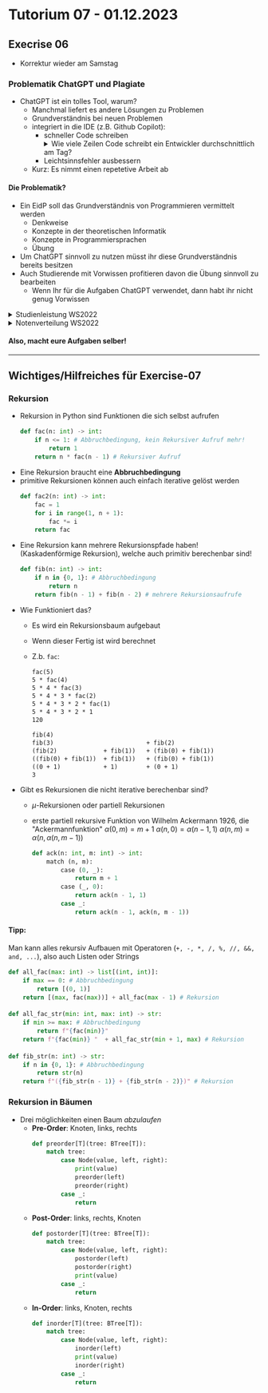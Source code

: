 # Tutorium 07 - 01.12.2023

## Execrise 06

- Korrektur wieder am Samstag

### Problematik ChatGPT und Plagiate

- ChatGPT ist ein tolles Tool, warum?
    - Manchmal liefert es andere Lösungen zu Problemen
    - Grundverständnis bei neuen Problemen
    - integriert in die IDE (z.B. Github Copilot):
        - schneller Code schreiben
            <details>
            <summary>Wie viele Zeilen Code schreibt ein Entwickler durchschnittlich am Tag?</summary>
            10 bis 50 Codezeilen
            </details>
        - Leichtsinnsfehler ausbessern
    - Kurz: Es nimmt einen repetetive Arbeit ab

#### Die Problematik?

- Ein EidP soll das Grundverständnis von Programmieren vermittelt werden
    - Denkweise
    - Konzepte in der theoretischen Informatik
    - Konzepte in Programmiersprachen
    - Übung
- Um ChatGPT sinnvoll zu nutzen müsst ihr diese Grundverständnis bereits besitzen
- Auch Studierende mit Vorwissen profitieren davon die Übung sinnvoll zu bearbeiten
    - Wenn Ihr für die Aufgaben ChatGPT verwendet, dann habt ihr nicht genug Vorwissen

<details>
<summary>Studienleistung WS2022</summary>
<img src="./img/ws2022-studienleistung.png" width=833 height=auto>
</details>
<details>
<summary>Notenverteilung WS2022</summary>
<img src="./img/ws2022-notenverteilung.png" width=833 height=auto>
</details>


#### Also, macht eure Aufgaben selber!

----

## Wichtiges/Hilfreiches für Exercise-07

### Rekursion

- Rekursion in Python sind Funktionen die sich selbst aufrufen
    ```python
    def fac(n: int) -> int:
        if n <= 1: # Abbruchbedingung, kein Rekursiver Aufruf mehr!
            return 1
        return n * fac(n - 1) # Rekursiver Aufruf
    ```
- Eine Rekursion braucht eine **Abbruchbedingung**
- primitive Rekursionen können auch einfach iterative gelöst werden
    ```python
    def fac2(n: int) -> int:
        fac = 1
        for i in range(1, n + 1):
            fac *= i
        return fac
    ```
- Eine Rekursion kann mehrere Rekursionspfade haben! (Kaskadenförmige Rekursion), welche auch primitiv berechenbar sind!
    ```python
    def fib(n: int) -> int:
        if n in {0, 1}: # Abbruchbedingung
            return n
        return fib(n - 1) + fib(n - 2) # mehrere Rekursionsaufrufe
    ```
- Wie Funktioniert das?
    -  Es wird ein Rekursionsbaum aufgebaut
    -  Wenn dieser Fertig ist wird berechnet
    -  Z.b. `fac`:
        ```
        fac(5) 
        5 * fac(4) 
        5 * 4 * fac(3) 
        5 * 4 * 3 * fac(2)
        5 * 4 * 3 * 2 * fac(1)
        5 * 4 * 3 * 2 * 1
        120
        ```

        ```
        fib(4)
        fib(3)                          + fib(2)
        (fib(2)             + fib(1))   + (fib(0) + fib(1))
        ((fib(0) + fib(1))  + fib(1))   + (fib(0) + fib(1))
        ((0 + 1)            + 1)        + (0 + 1)
        3
        ```
- Gibt es Rekursionen die nicht iterative berechenbar sind?
    - $\mu$-Rekursionen oder partiell Rekursionen
    - erste partiell rekursive Funktion von Wilhelm Ackermann 1926, die "Ackermannfunktion"
        $\alpha(0, m) = m + 1$
        $\alpha(n, 0) = \alpha(n - 1, 1)$
        $\alpha(n, m) = \alpha(n, \alpha(n, m - 1))$

        ```python
        def ack(n: int, m: int) -> int:
            match (n, m):
                case (0, _):
                    return m + 1
                case (_, 0):
                    return ack(n - 1, 1)
                case _:
                    return ack(n - 1, ack(n, m - 1))
        ```

#### Tipp:

Man kann alles rekursiv Aufbauen mit Operatoren (`+, -, *, /, %, //, &&, and, ...`), also auch Listen oder Strings

```python
def all_fac(max: int) -> list[(int, int)]:
    if max == 0: # Abbruchbedingung
        return [(0, 1)]
    return [(max, fac(max))] + all_fac(max - 1) # Rekursion

def all_fac_str(min: int, max: int) -> str:
    if min >= max: # Abbruchbedingung
        return f"{fac(min)}"
    return f"{fac(min)} "  + all_fac_str(min + 1, max) # Rekursion

def fib_str(n: int) -> str:
    if n in {0, 1}: # Abbruchbedingung
        return str(n)
    return f"({fib_str(n - 1)} + {fib_str(n - 2)})" # Rekursion
```

### Rekursion in Bäumen

- Drei möglichkeiten einen Baum *abzulaufen*
    - **Pre-Order**: Knoten, links, rechts
        ```python
        def preorder[T](tree: BTree[T]):
            match tree:
                case Node(value, left, right):
                    print(value)
                    preorder(left)
                    preorder(right)
                case _:
                    return
        ```
    - **Post-Order**: links, rechts, Knoten
        ```python
        def postorder[T](tree: BTree[T]):
            match tree:
                case Node(value, left, right):
                    postorder(left)
                    postorder(right)
                    print(value)
                case _:
                    return
        ```
    - **In-Order**: links, Knoten, rechts
        ```python
        def inorder[T](tree: BTree[T]):
            match tree:
                case Node(value, left, right):
                    inorder(left)
                    print(value)
                    inorder(right)
                case _:
                    return
        ```